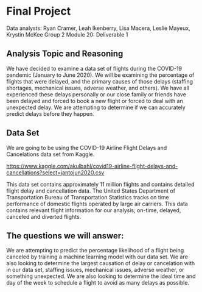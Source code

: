 # Final Project
Data analysts: Ryan Cramer, Leah Ikenberry, Lisa Macera, Leslie Mayeux, Krystin McKee
Group 2
Module 20: Deliverable 1

## Analysis Topic and Reasoning
We have decided to examine a data set of flights during the COVID-19 pandemic (January to June 2020). We will be examining the percentage of flights that were delayed, and the primary causes of those delays (staffing shortages, mechanical issues, adverse weather, and others). We have all experienced these delays personally or our close family or friends have been delayed and forced to book a new flight or forced to deal with an unexpected delay. We are attempting to determine if we can accurately predict delays before they happen.

## Data Set
We are going to be using the COVID-19 Airline Flight Delays and Cancelations data set from Kaggle.

https://www.kaggle.com/akulbahl/covid19-airline-flight-delays-and-cancellations?select=jantojun2020.csv

This data set contains approximately 11 million flights and contains detailed flight delay and cancellation data. The United States Department of Transportation Bureau of Transportation Statistics tracks on time performance of domestic flights operated by large air carriers. This data contains relevant flight information for our analysis; on-time, delayed, canceled and diverted flights.

## The questions we will answer:
We are attempting to predict the percentage likelihood of a flight being canceled by training a machine learning model with our data set. We are also looking to determine the largest causation of delay or cancelation with in our data set, staffing issues, mechanical issues, adverse weather, or something unexpected. We are also looking to determine the ideal time and day of the week to schedule a flight to avoid as many delays as possible.
